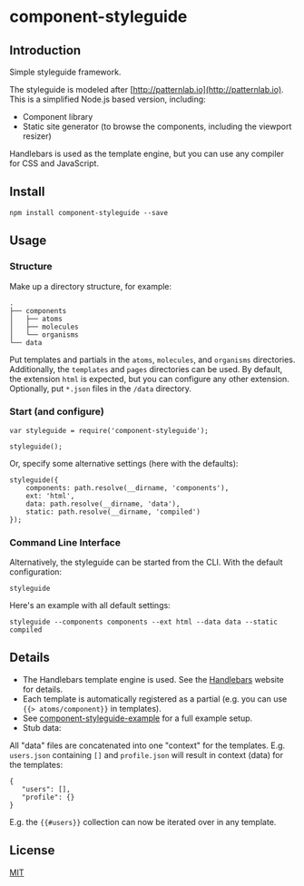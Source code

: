 # component-styleguide

## Introduction

Simple styleguide framework.

The styleguide is modeled after [http://patternlab.io](http://patternlab.io). This is a simplified Node.js based version, including:

* Component library
* Static site generator (to browse the components, including the viewport resizer)

Handlebars is used as the template engine, but you can use any compiler for CSS and JavaScript.

## Install

    npm install component-styleguide --save

## Usage

### Structure

Make up a directory structure, for example:

    .
    ├── components
    │   ├── atoms
    │   ├── molecules
    │   └── organisms
    └── data

Put templates and partials in the `atoms`, `molecules`, and `organisms` directories. Additionally, the `templates` and `pages` directories can be used. By default, the extension `html` is expected, but you can configure any other extension. Optionally, put `*.json` files in the `/data` directory.

### Start (and configure)

    var styleguide = require('component-styleguide');
    
    styleguide();

Or, specify some alternative settings (here with the defaults):

    styleguide({
        components: path.resolve(__dirname, 'components'),
        ext: 'html',
        data: path.resolve(__dirname, 'data'),
        static: path.resolve(__dirname, 'compiled')
    });

### Command Line Interface

Alternatively, the styleguide can be started from the CLI. With the default configuration:

    styleguide
    
Here's an example with all default settings:

    styleguide --components components --ext html --data data --static compiled

## Details

* The Handlebars template engine is used. See the [Handlebars](http://handlebarsjs.com/) website for details.
* Each template is automatically registered as a partial (e.g. you can use `{{> atoms/component}}` in templates).
* See [component-styleguide-example](http://github.com/webpro/component-styleguide-example) for a full example setup.
* Stub data:

All "data" files are concatenated into one "context" for the templates. E.g. `users.json` containing `[]` and `profile.json` will result in context (data) for the templates:

    {
       "users": [],
       "profile": {}
    }

E.g. the `{{#users}}` collection can now be iterated over in any template.

## License

[MIT](http://webpro.mit-license.org)
